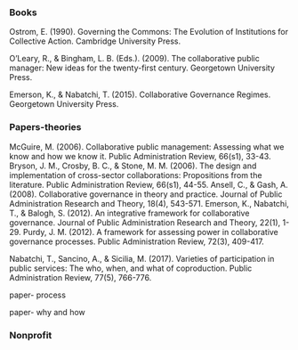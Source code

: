 ### Books

Ostrom, E. (1990). Governing the Commons: The Evolution of Institutions for Collective Action. Cambridge University Press.

O’Leary, R., & Bingham, L. B. (Eds.). (2009). The collaborative public manager: New ideas for the twenty-first century. Georgetown University Press.

Emerson, K., & Nabatchi, T. (2015). Collaborative Governance Regimes. Georgetown University Press.

### Papers-theories

McGuire, M. (2006). Collaborative public management: Assessing what we know and how we know it. Public Administration Review, 66(s1), 33-43.
Bryson, J. M., Crosby, B. C., & Stone, M. M. (2006). The design and implementation of cross-sector collaborations: Propositions from the literature. Public Administration Review, 66(s1), 44-55.
Ansell, C., & Gash, A. (2008). Collaborative governance in theory and practice. Journal of Public Administration Research and Theory, 18(4), 543-571.
Emerson, K., Nabatchi, T., & Balogh, S. (2012). An integrative framework for collaborative governance. Journal of Public Administration Research and Theory, 22(1), 1-29.
Purdy, J. M. (2012). A framework for assessing power in collaborative governance processes. Public Administration Review, 72(3), 409-417.

Nabatchi, T., Sancino, A., & Sicilia, M. (2017). Varieties of participation in public services: The who, when, and what of coproduction. Public Administration Review, 77(5), 766-776.


paper- process

paper- why and how 

### Nonprofit
